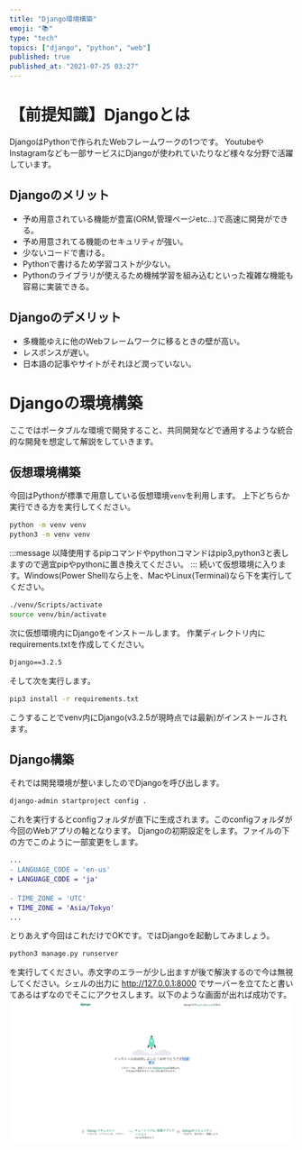 ```yaml
---
title: "Django環境構築"
emoji: "📚"
type: "tech"
topics: ["django", "python", "web"]
published: true
published_at: "2021-07-25 03:27"
---
```


# 【前提知識】Djangoとは

DjangoはPythonで作られたWebフレームワークの1つです。
YoutubeやInstagramなども一部サービスにDjangoが使われていたりなど様々な分野で活躍しています。

## Djangoのメリット

- 予め用意されている機能が豊富(ORM,管理ページetc...)で高速に開発ができる。
- 予め用意されてる機能のセキュリティが強い。
- 少ないコードで書ける。
- Pythonで書けるため学習コストが少ない。
- Pythonのライブラリが使えるため機械学習を組み込むといった複雑な機能も容易に実装できる。

## Djangoのデメリット

- 多機能ゆえに他のWebフレームワークに移るときの壁が高い。
- レスポンスが遅い。
- 日本語の記事やサイトがそれほど潤っていない。

# Djangoの環境構築

ここではポータブルな環境で開発すること、共同開発などで通用するような統合的な開発を想定して解説をしていきます。

## 仮想環境構築

今回はPythonが標準で用意している仮想環境```venv```を利用します。
上下どちらか実行できる方を実行してください。

```bash
python -m venv venv
python3 -m venv venv
```

:::message
以降使用するpipコマンドやpythonコマンドはpip3,python3と表しますので適宜pipやpythonに置き換えてください。
:::
続いて仮想環境に入ります。Windows(Power Shell)なら上を、MacやLinux(Terminal)なら下を実行してください。

```bash
./venv/Scripts/activate
source venv/bin/activate
```

次に仮想環境内にDjangoをインストールします。
作業ディレクトリ内にrequirements.txtを作成してください。

```txt:requirements.txt
Django==3.2.5
```

そして次を実行します。

```bash
pip3 install -r requirements.txt
```

こうすることでvenv内にDjango(v3.2.5が現時点では最新)がインストールされます。

## Django構築

それでは開発環境が整いましたのでDjangoを呼び出します。

```bash
django-admin startproject config .
```

これを実行するとconfigフォルダが直下に生成されます。このconfigフォルダが今回のWebアプリの軸となります。
Djangoの初期設定をします。ファイルの下の方でこのように一部変更をします。

```diff python:config/settings.py
...
- LANGUAGE_CODE = 'en-us'
+ LANGUAGE_CODE = 'ja'

- TIME_ZONE = 'UTC'
+ TIME_ZONE = 'Asia/Tokyo'
...
```

とりあえず今回はこれだけでOKです。ではDjangoを起動してみましょう。

```bash
python3 manage.py runserver
```

を実行してください。赤文字のエラーが少し出ますが後で解決するので今は無視してください。シェルの出力に <http://127.0.0.1:8000> でサーバーを立てたと書いてあるはずなのでそこにアクセスします。以下のような画面が出れば成功です。
![Djangoビルド成功画面](/images/23bbcc663f976d/django-success.png)
